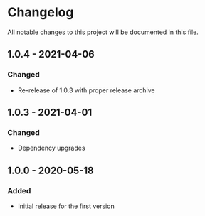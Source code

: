 # Changelog

All notable changes to this project will be documented in this file.

## 1.0.4 - 2021-04-06
### Changed
- Re-release of 1.0.3 with proper release archive

## 1.0.3 - 2021-04-01
### Changed
- Dependency upgrades

## 1.0.0 - 2020-05-18
### Added
- Initial release for the first version
